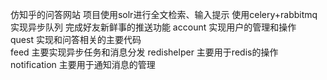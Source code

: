 仿知乎的问答网站 
项目使用solr进行全文检索、输入提示 
使用celery+rabbitmq 实现异步队列 完成好友新鲜事的推送功能 
account 实现用户的管理和操作   
quest 实现和问答相关的主要代码  
feed 主要实现异步任务和消息分发 
redishelper 主要用于redis的操作 
notification 主要用于通知消息的管理 
